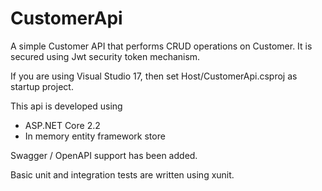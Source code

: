 # CustomerApi
A simple Customer API that performs CRUD operations on Customer. It is secured using Jwt security token mechanism.

If you are using Visual Studio 17, then set Host/CustomerApi.csproj as startup project.

This api is developed using
- ASP.NET Core 2.2
- In memory entity framework store

Swagger / OpenAPI support has been added.

Basic unit and integration tests are written using xunit.
